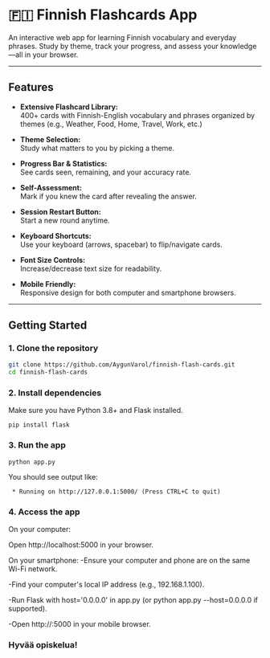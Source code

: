 # 🇫🇮 Finnish Flashcards App

An interactive web app for learning Finnish vocabulary and everyday phrases. Study by theme, track your progress, and assess your knowledge—all in your browser.

---

## Features

- **Extensive Flashcard Library:**  
  400+ cards with Finnish-English vocabulary and phrases organized by themes (e.g., Weather, Food, Home, Travel, Work, etc.)

- **Theme Selection:**  
  Study what matters to you by picking a theme.

- **Progress Bar & Statistics:**  
  See cards seen, remaining, and your accuracy rate.

- **Self-Assessment:**  
  Mark if you knew the card after revealing the answer.

- **Session Restart Button:**  
  Start a new round anytime.

- **Keyboard Shortcuts:**  
  Use your keyboard (arrows, spacebar) to flip/navigate cards.

- **Font Size Controls:**  
  Increase/decrease text size for readability.

- **Mobile Friendly:**  
  Responsive design for both computer and smartphone browsers.

---

## Getting Started

### 1. Clone the repository

```bash
git clone https://github.com/AygunVarol/finnish-flash-cards.git
cd finnish-flash-cards
```

### 2. Install dependencies

Make sure you have Python 3.8+ and Flask installed.

```
pip install flask
```

### 3. Run the app

```
python app.py
```

You should see output like:

```
 * Running on http://127.0.0.1:5000/ (Press CTRL+C to quit)
```

### 4. Access the app

On your computer:

Open http://localhost:5000 in your browser.


On your smartphone:
-Ensure your computer and phone are on the same Wi-Fi network.

-Find your computer's local IP address (e.g., 192.168.1.100).

-Run Flask with host='0.0.0.0' in app.py (or python app.py --host=0.0.0.0 if supported).

-Open http://<your-ip>:5000 in your mobile browser.


### Hyvää opiskelua!
